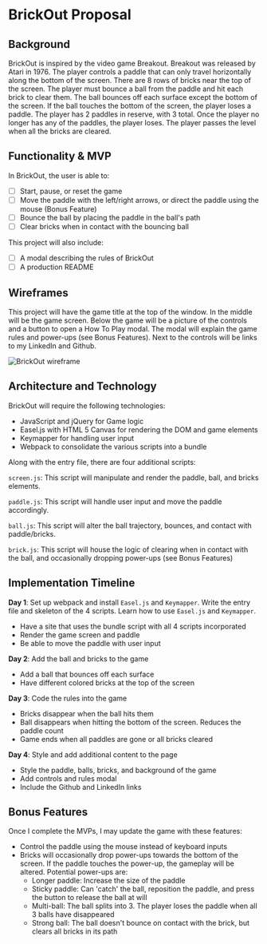 # BrickOut Proposal

## Background
BrickOut is inspired by the video game Breakout. Breakout was released by Atari in 1976. The player controls a paddle that can only travel horizontally along the bottom of the screen. There are 8 rows of bricks near the top of the screen. The player must bounce a ball from the paddle and hit each brick to clear them. The ball bounces off each surface except the bottom of the screen. If the ball touches the bottom of the screen, the player loses a paddle. The player has 2 paddles in reserve, with 3 total. Once the player no longer has any of the paddles, the player loses. The player passes the level when all the bricks are cleared.

## Functionality & MVP
In BrickOut, the user is able to:
- [ ] Start, pause, or reset the game
- [ ] Move the paddle with the left/right arrows, or direct the paddle using the mouse (Bonus Feature)
- [ ] Bounce the ball by placing the paddle in the ball's path
- [ ] Clear bricks when in contact with the bouncing ball

This project will also include:
- [ ] A modal describing the rules of BrickOut
- [ ] A production README

## Wireframes
This project will have the game title at the top of the window. In the middle will be the game screen. Below the game will be a picture of the controls and a button to open a How To Play modal. The modal will explain the game rules and power-ups (see Bonus Features). Next to the controls will be links to my LinkedIn and Github.

![BrickOut wireframe][wireframe]

## Architecture and Technology
BrickOut will require the following technologies:
* JavaScript and jQuery for Game logic
* Easel.js with HTML 5 Canvas for rendering the DOM and game elements
* Keymapper for handling user input
* Webpack to consolidate the various scripts into a bundle

Along with the entry file, there are four additional scripts:

`screen.js`: This script will manipulate and render the paddle, ball, and bricks elements.

`paddle.js`: This script will handle user input and move the paddle accordingly.

`ball.js`: This script will alter the ball trajectory, bounces, and contact with paddle/bricks.

`brick.js`: This script will house the logic of clearing when in contact with the ball, and occasionally dropping power-ups (see Bonus Features)

## Implementation Timeline
**Day 1**: Set up webpack and install `Easel.js` and `Keymapper`. Write the entry file and skeleton of the 4 scripts. Learn how to use `Easel.js` and `Keymapper`.
* Have a site that uses the bundle script with all 4 scripts incorporated
* Render the game screen and paddle
* Be able to move the paddle with user input

**Day 2**: Add the ball and bricks to the game
* Add a ball that bounces off each surface
* Have different colored bricks at the top of the screen

**Day 3**: Code the rules into the game
* Bricks disappear when the ball hits them
* Ball disappears when hitting the bottom of the screen. Reduces the paddle count
* Game ends when all paddles are gone or all bricks cleared

**Day 4**: Style and add additional content to the page
* Style the paddle, balls, bricks, and background of the game
* Add controls and rules modal
* Include the Github and LinkedIn links

## Bonus Features
Once I complete the MVPs, I may update the game with these features:
* Control the paddle using the mouse instead of keyboard inputs
* Bricks will occasionally drop power-ups towards the bottom of the screen. If the paddle touches the power-up, the gameplay will be altered. Potential power-ups are:
  * Longer paddle: Increase the size of the paddle
  * Sticky paddle: Can 'catch' the ball, reposition the paddle, and press the button to release the ball at will
  * Multi-ball: The ball splits into 3. The player loses the paddle when all 3 balls have disappeared
  * Strong ball: The ball doesn't bounce on contact with the brick, but clears all bricks in its path


[wireframe]: ./wireframe.png
